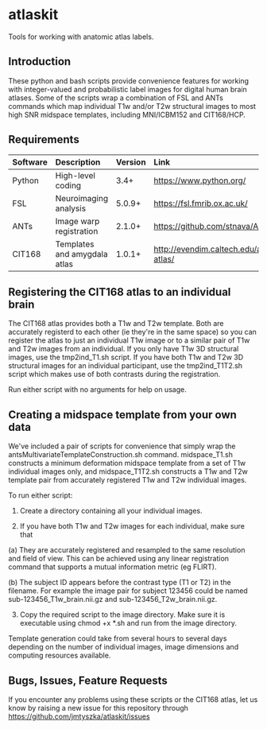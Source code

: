 # atlaskit
Tools for working with anatomic atlas labels.

## Introduction
These python and bash scripts provide convenience features for working with integer-valued and probabilistic label images for digital human brain atlases. Some of the scripts wrap a combination of FSL and ANTs commands which map individual T1w and/or T2w structural images to most high SNR midspace templates, including MNI/ICBM152 and CIT168/HCP.

## Requirements
| Software | Description | Version | Link |
| :------- | :---------- | :------ | :--- |
| Python   | High-level coding | 3.4+ | https://www.python.org/ |
| FSL      | Neuroimaging analysis | 5.0.9+ | https://fsl.fmrib.ox.ac.uk/ |
| ANTs     | Image warp registration | 2.1.0+ | https://github.com/stnava/ANTs/ |
| CIT168   | Templates and amygdala atlas | 1.0.1+ | http://evendim.caltech.edu/amygdala-atlas/ |

## Registering the CIT168 atlas to an individual brain
The CIT168 atlas provides both a T1w and T2w template. Both are accurately registerd to each other (ie they're in the same space) so you can register the atlas to just an individual T1w image or to a similar pair of T1w and T2w images from an individual. If you only have T1w 3D structural images, use the tmp2ind_T1.sh script. If you have both T1w and T2w 3D structural images for an individual participant, use the tmp2ind_T1T2.sh script which makes use of both contrasts during the registration.

Run either script with no arguments for help on usage.

## Creating a midspace template from your own data
We've included a pair of scripts for convenience that simply wrap the antsMultivariateTemplateConstruction.sh command. midspace_T1.sh constructs a minimum deformation midspace template from a set of T1w individual images only, and midspace_T1T2.sh constructs a T1w and T2w template pair from accurately registered T1w and T2w individual images.

To run either script:

1. Create a directory containing all your individual images.

2. If you have both T1w and T2w images for each individual, make sure that

  (a) They are accurately registered and resampled to the same resolution and field of view. This can be achieved using any linear registration command that supports a mutual information metric (eg FLIRT).

  (b) The subject ID appears before the contrast type (T1 or T2) in the filename. For example the image pair for subject 123456 could be named sub-123456_T1w_brain.nii.gz and sub-123456_T2w_brain.nii.gz.

3. Copy the required script to the image directory. Make sure it is executable using chmod +x *.sh and run from the image directory.

Template generation could take from several hours to several days depending on the number of individual images, image dimensions and computing resources available.

## Bugs, Issues, Feature Requests

If you encounter any problems using these scripts or the CIT168 atlas, let us know by raising a new issue for this repository through https://github.com/jmtyszka/atlaskit/issues
